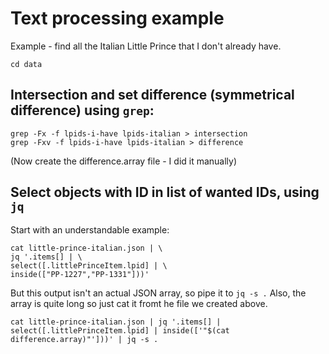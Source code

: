 # Text processing example

Example - find all the Italian Little Prince that I don't already have.

```
cd data
```

## Intersection and set difference (symmetrical difference) using `grep`:

```
grep -Fx -f lpids-i-have lpids-italian > intersection
grep -Fxv -f lpids-i-have lpids-italian > difference
```

(Now create the difference.array file - I did it manually)

## Select objects with ID in list of wanted IDs, using `jq`

Start with an understandable example:

```
cat little-prince-italian.json | \
jq '.items[] | \
select([.littlePrinceItem.lpid] | \
inside(["PP-1227","PP-1331"]))' 
```

But this output isn't an actual JSON array, so pipe it to `jq -s .`
Also, the array is quite long so just cat it fromt he file we created above.

```
cat little-prince-italian.json | jq '.items[] | select([.littlePrinceItem.lpid] | inside(['"$(cat difference.array)"']))' | jq -s .
```